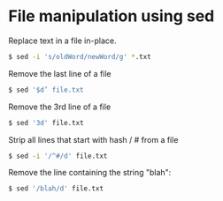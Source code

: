# File manipulation using sed

Replace text in a file in-place.

```bash
$ sed -i 's/oldWord/newWord/g' *.txt
```

Remove the last line of a file
```bash
$ sed '$d’ file.txt
```

Remove the 3rd line of a file
```bash
$ sed '3d' file.txt
```

Strip all lines that start with hash / # from a file
```bash
$ sed -i '/^#/d' file.txt
```

Remove the line containing the string "blah":
```bash
$ sed '/blah/d' file.txt
```
